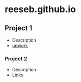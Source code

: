 # reeseb.github.io

## Project 1
- Description
- [upwork](https://www.ripon.k12.wi.us/)

### Project 2
- Description
- Links
